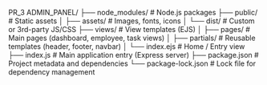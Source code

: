 PR_3 ADMIN_PANEL/
├── node_modules/               # Node.js packages
├── public/                     # Static assets
│   ├── assets/                 # Images, fonts, icons
│   └── dist/                   # Custom or 3rd-party JS/CSS
├── views/                      # View templates (EJS)
│   ├── pages/                  # Main pages (dashboard, employee, task views)
│   ├── partials/               # Reusable templates (header, footer, navbar)
│   └── index.ejs               # Home / Entry view
├── index.js                    # Main application entry (Express server)
├── package.json                # Project metadata and dependencies
└── package-lock.json           # Lock file for dependency management

